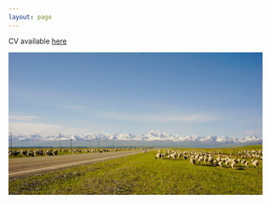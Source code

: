 ```yaml
---
layout: page
--- 
```


CV available [here](https://drive.google.com/file/d/1oNgv6CvufUKyvn-DMDKKrl9qQEKWNR0n/view?usp=sharing)

<img src="https://raw.githubusercontent.com/keyitang94/keyitang94.github.io/master/Images/Background.jpg">
